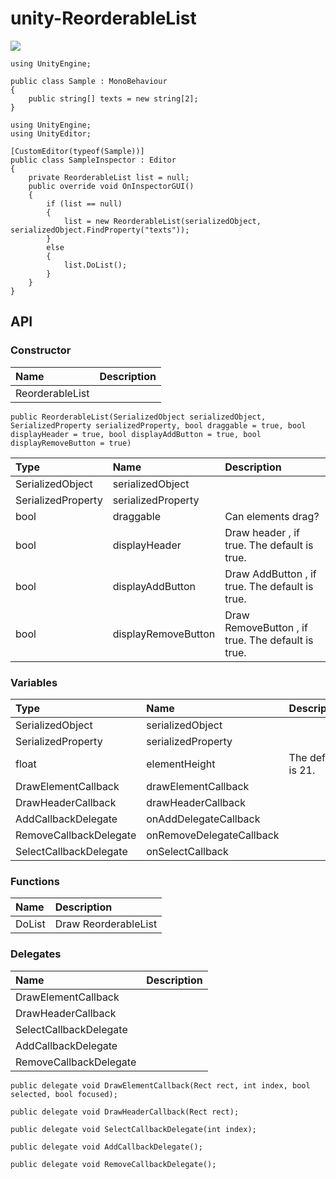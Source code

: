unity-ReorderableList
=====================

![](http://gyazo.com/9e65eda84242ee5d6e3ecf7d77d163d4.png)


```
using UnityEngine;

public class Sample : MonoBehaviour
{
    public string[] texts = new string[2];
}
```

```
using UnityEngine;
using UnityEditor;
 
[CustomEditor(typeof(Sample))]
public class SampleInspector : Editor
{
    private ReorderableList list = null;
    public override void OnInspectorGUI()
    {
        if (list == null)
        {
            list = new ReorderableList(serializedObject, serializedObject.FindProperty("texts"));
        }
        else
        {
            list.DoList();
        }
    }
}
```

## API

### Constructor

Name|Description
:---|:---
ReorderableList|

```
public ReorderableList(SerializedObject serializedObject, SerializedProperty serializedProperty, bool draggable = true, bool displayHeader = true, bool displayAddButton = true, bool displayRemoveButton = true)
```

Type|Name|Description
:---|:---|:---
SerializedObject|serializedObject|
SerializedProperty|serializedProperty|
bool|draggable| Can elements drag?
bool|displayHeader| Draw header , if true. The default is true.
bool|displayAddButton| Draw AddButton , if true. The default is true.
bool|displayRemoveButton| Draw RemoveButton , if true. The default is true.


### Variables

Type|Name|Description
:---|:---|:---
SerializedObject|serializedObject|
SerializedProperty|serializedProperty|
float|elementHeight| The default is 21.
DrawElementCallback|drawElementCallback|
DrawHeaderCallback|drawHeaderCallback|
AddCallbackDelegate|onAddDelegateCallback|
RemoveCallbackDelegate|onRemoveDelegateCallback|
SelectCallbackDelegate|onSelectCallback|

### Functions

Name|Description
:---|:---
DoList| Draw ReorderableList

### Delegates

Name|Description
:---|:---
DrawElementCallback|
DrawHeaderCallback|
SelectCallbackDelegate|
AddCallbackDelegate|
RemoveCallbackDelegate|


```
public delegate void DrawElementCallback(Rect rect, int index, bool selected, bool focused);

public delegate void DrawHeaderCallback(Rect rect);

public delegate void SelectCallbackDelegate(int index);

public delegate void AddCallbackDelegate();

public delegate void RemoveCallbackDelegate();
```
